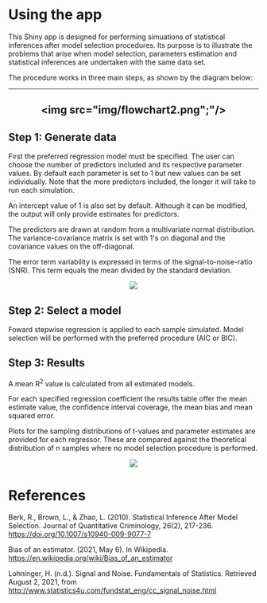 # Using the app

This Shiny app is designed for performing simuations of statistical inferences after model selection procedures. Its purpose is to illustrate the problems that arise when model selection, parameters estimation and statistical inferences are undertaken with the same data set.

The procedure works in three main steps, as shown by the diagram below:

<center>

---
<img src="img/flowchart2.png";"/>
---

</center>

## Step 1: Generate data

First the preferred regression model must be specified. The user can choose the number of predictors included and its respective parameter values. By default each parameter is set to 1 but new values can be set individually. Note that the more predictors included, the longer it will take to run each simulation.

An intercept value of 1 is also set by default. Although it can be modified, the output will only provide estimates for predictors.

The predictors are drawn at random from a multivariate normal distribution. The variance-covariance matrix is set with 1's on diagonal and the covariance values on the off-diagonal.

The error term variability is expressed in terms of the signal-to-noise-ratio (SNR). This term equals the mean divided by the standard deviation.

<center>
<img src="https://latex.codecogs.com/gif.latex?SNR&space;=&space;\frac{\mu}{\sigma}">
</center>

## Step 2: Select a model

Foward stepwise regression is applied to each sample simulated. Model selection will be performed with the preferred procedure (AIC or BIC).

## Step 3: Results

A mean R<sup>2</sup> value is calculated from all estimated models.

For each specified regression coefficient the results table offer the mean estimate value, the confidence interval coverage, the mean bias and mean squared error.

Plots for the sampling distributions of t-values and parameter estimates are provided for each regressor. These are compared against the theoretical distribution of n samples where no model selection procedure is performed.

<center>
<img src="https://latex.codecogs.com/gif.latex?\begin{align*}&space;bias(\hat{\theta})&space;=&space;\mathbf{E}(\theta)&space;-&space;\theta\\&space;MSE(\hat{\theta})&space;=&space;\mathbf{E}[(\hat{\theta}&space;-&space;\theta)^2]&space;\end{align*}">
</center>


# References

Berk, R., Brown, L., & Zhao, L. (2010). Statistical Inference After Model Selection. Journal of Quantitative Criminology, 26(2), 217-236. https://doi.org/10.1007/s10940-009-9077-7

Bias of an estimator. (2021, May 6). In Wikipedia. https://en.wikipedia.org/wiki/Bias_of_an_estimator


Lohninger, H. (n.d.). Signal and Noise. Fundamentals of Statistics. Retrieved August 2, 2021, from http://www.statistics4u.com/fundstat_eng/cc_signal_noise.html